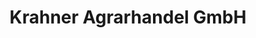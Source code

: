 ---
title: "Krahner Agrarhandel GmbH"
url: /brandenburg-an-der-havel/krahner-agrarhandel-gmbh/
shop: Metzgerei
---